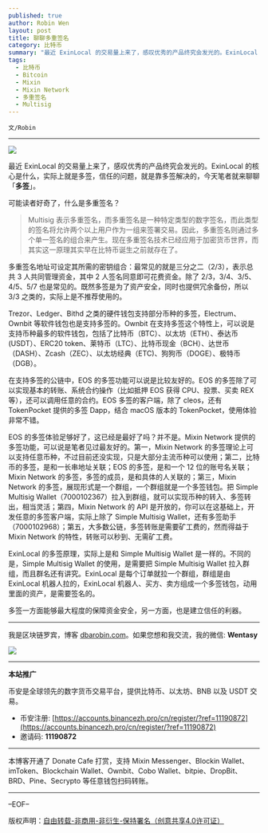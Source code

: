 ```yaml
---
published: true
author: Robin Wen
layout: post
title: 聊聊多重签名
category: 比特币
summary: "最近 ExinLocal 的交易量上来了，感叹优秀的产品终究会发光的。ExinLocal 的核心是什么，实际上就是多签，信任的问题，就是靠多签解决的，今天笔者就来聊聊「多签」。Multisig 表示多重签名，而多重签名是一种特定类型的数字签名，而此类型的签名将允许两个以上用户作为一组来签署交易。因此，多重签名则通过多个单一签名的组合来产生。现在多重签名技术已经应用于加密货币世界，而其实这一原理其实早在比特币诞生之前就存在了。多签一方面能够最大程度的保障资金安全，另一方面，也是建立信任的利器。"
tags:
  - 比特币
  - Bitcoin
  - Mixin
  - Mixin Network
  - 多重签名
  - Multisig
---
```


`文/Robin`

***

![](https://cdn.dbarobin.com/w61670y.png)

最近 ExinLocal 的交易量上来了，感叹优秀的产品终究会发光的。ExinLocal 的核心是什么，实际上就是多签，信任的问题，就是靠多签解决的，今天笔者就来聊聊「**多签**」。

可能读者好奇了，什么是多重签名？

> Multisig 表示多重签名，而多重签名是一种特定类型的数字签名，而此类型的签名将允许两个以上用户作为一组来签署交易。因此，多重签名则通过多个单一签名的组合来产生。现在多重签名技术已经应用于加密货币世界，而其实这一原理其实早在比特币诞生之前就存在了。

多重签名地址可设定其所需的密钥组合：最常见的就是三分之二（2/3），表示总共 3 人共同管理资金，其中 2 人签名同意即可花费资金。除了 2/3，3/4、3/5、4/5、5/7 也是常见的。既然多签是为了资产安全，同时也提供冗余备份，所以 3/3 之类的，实际上是不推荐使用的。

Trezor、Ledger、Bithd 之类的硬件钱包支持部分币种的多签，Electrum、Ownbit 等软件钱包也是支持多签的。Ownbit 在支持多签这个特性上，可以说是支持币种最多的软件钱包，包括了比特币（BTC）、以太坊（ETH）、泰达币 (USDT）、ERC20 token、莱特币（LTC）、比特币现金（BCH）、达世币（DASH）、Zcash（ZEC）、以太坊经典（ETC)、狗狗币（DOGE）、极特币（DGB）。

在支持多签的公链中，EOS 的多签功能可以说是比较友好的。EOS 的多签除了可以实现基本的转账、系统合约操作（比如抵押 EOS 获得 CPU、投票、买卖 REX 等），还可以调用任意的合约。EOS 多签的客户端，除了 cleos，还有 TokenPocket 提供的多签 Dapp，结合 macOS 版本的 TokenPocket，使用体验非常不错。

EOS 的多签体验足够好了，这已经是最好了吗？并不是。Mixin Network 提供的多签功能，可以说是笔者见过最友好的。第一，Mixin Network 的多签理论上可以支持任意币种，不过目前还没实现，只是大部分主流币种可以使用；第二，比特币的多签，是和一长串地址关联；EOS 的多签，是和一个 12 位的账号名关联；Mixin Network 的多签，多签的成员，是和具体的人关联的；第三，Mixin Network 的多签，展现形式是一个群组，一个群组就是一个多签钱包。把 Simple Multisig Wallet（7000102367）拉入到群组，就可以实现币种的转入、多签转出，相当灵活；第四，Mixin Network 的 API 是开放的，你可以在这基础上，开发任意的多签客户端，实际上除了 Simple Multisig Wallet，还有多签助手（7000102968）；第五，大多数公链，多签转账是需要矿工费的，然而得益于 Mixin Network 的特性，转账可以秒到、无需矿工费。

ExinLocal 的多签原理，实际上是和 Simple Multisig Wallet 是一样的。不同的是，Simple Multisig Wallet 的使用，是需要把 Simple Multisig Wallet 拉入群组，而且群名还有讲究。ExinLocal 是每个订单就拉一个群组，群组是由 ExinLocal 机器人拉的，ExinLocal 机器人、买方、卖方组成一个多签钱包，动用里面的资产，是需要签名的。

多签一方面能够最大程度的保障资金安全，另一方面，也是建立信任的利器。

***

我是区块链罗宾，博客 [dbarobin.com](https://dbarobin.com/)。如果您想和我交流，我的微信: **Wentasy**

![](https://cdn.dbarobin.com/v4yywe2.png)

***

**本站推广**

币安是全球领先的数字货币交易平台，提供比特币、以太坊、BNB 以及 USDT 交易。

* 币安注册: [https://accounts.binancezh.pro/cn/register/?ref=11190872](https://accounts.binancezh.pro/cn/register/?ref=11190872)
* 邀请码: **11190872**

***

本博客开通了 Donate Cafe 打赏，支持 Mixin Messenger、Blockin Wallet、imToken、Blockchain Wallet、Ownbit、Cobo Wallet、bitpie、DropBit、BRD、Pine、Secrypto 等任意钱包扫码转账。

<center>
    <div class="--donate-button"
         data-button-id="f8b9df0d-af9a-460d-8258-d3f435445075"
    ></div>
</center>

***

–EOF–

版权声明：[自由转载-非商用-非衍生-保持署名（创意共享4.0许可证）](http://creativecommons.org/licenses/by-nc-nd/4.0/deed.zh)